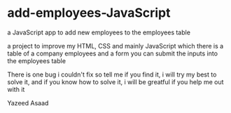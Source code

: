 # add-employees-JavaScript
a JavaScript app to add new employees to the employees table

a project to improve my HTML, CSS and mainly JavaScript which there is a table of a company employees 
and a form you can submit the inputs into the employees table 

There is one bug i couldn't fix so tell me if you find it, i will try my best to solve it, and if you know how to solve it, i will be greatful if you help me out with it 

Yazeed Asaad
